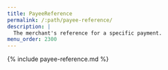 ```yaml
---
title: PayeeReference
permalink: /:path/payee-reference/
description: |
  The merchant's reference for a specific payment.
menu_order: 2300
---
```


{% include payee-reference.md %}

